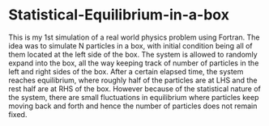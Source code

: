 # Statistical-Equilibrium-in-a-box
This is my 1st simulation of a real world physics problem using Fortran. The idea was to simulate N particles in a box, with initial condition being all of them located at the left side of the box. The system is allowed to randomly expand into the box, all the way keeping track of number of particles in the left and right sides of the box. After a certain elapsed time, the system reaches equilibrium, where roughly half of the particles are at LHS and the rest half are at RHS of the box. However because of the statistical nature of the system, there are small fluctuations in equilibrium where particles keep moving back and forth and hence the number of particles does not remain fixed.
